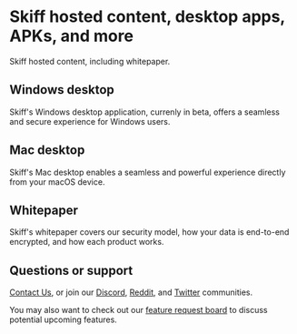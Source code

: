 # Skiff hosted content, desktop apps, APKs, and more

Skiff hosted content, including whitepaper.

## Windows desktop

Skiff's Windows desktop application, currenly in beta, offers a seamless and secure experience for Windows users.

## Mac desktop

Skiff's Mac desktop enables a seamless and powerful experience directly from your macOS device.

## Whitepaper

Skiff's whitepaper covers our security model, how your data is end-to-end encrypted, and how each product works.

## Questions or support

[Contact Us](mailto:support@skiff.org), or join our [Discord]([url](https://discord.com/invite/skiff)), [Reddit]([url](https://www.reddit.com/r/skiff)), and [Twitter]([url](https://twitter.com/skiffprivacy)https://twitter.com/skiffprivacy) communities.

You may also want to check out our [feature request board]([url](https://skiff.canny.io/feature-requests)https://skiff.canny.io/feature-requests) to discuss potential upcoming features.

